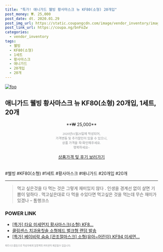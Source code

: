 ```yaml
--- 
title: "특가! 애니가드 웰빙 황사마스크 뉴 KF80(소형) 20개입" 
post_money: ₩. 25,000 
post_date: dt. 2020.01.29 
post_img_url: https://static.coupangcdn.com/image/vendor_inventory/images/2019/01/23/20/5/a17965d4-983b-4014-8b6f-5282e27e8895.jpg 
post_link_url: https://coupa.ng/bnFoZw 
categories: 
  - vendor_inventory 
tags: 
  - 웰빙 
  - KF80(소형) 
  - 1세트 
  - 황사마스크 
  - 애니가드 
  - 20개입 
  - 20개 
--- 
```

[![foo](https://static.coupangcdn.com/image/vendor_inventory/images/2019/01/23/20/5/a17965d4-983b-4014-8b6f-5282e27e8895.jpg)](https://coupa.ng/bnFoZw) 

## 애니가드 웰빙 황사마스크 뉴 KF80(소형) 20개입, 1세트, 20개 
<p style="text-align: center;">**₩ 25,000**</p> 
<p style="text-align: center;"><span style="color: #898c8f; font-family: Georgia,Times,serif; font-size: 0.75em;">2020년01월29일에 작성되어, <br>가격변동 및 추가할인이 있을 수 있으니,<br> 상품 가격을 꼭!확인해주세요.<br>행복하세요~</span> 
</p>	 
<div markdown="0" style="text-align: center;"><a href="https://coupa.ng/bnFoZw" class="btn btn--success">상품가격 및 후기 보러가기</a></div> 
<br><br> 
  #웰빙 #KF80(소형) #1세트 #황사마스크 #애니가드 #20개입 #20개 
<hr> 

> 먹고 싶은것을 다 먹는 것은 그렇게 재미있지 않다 . 인생을 경계선 없이 살면 기쁨이 덜하다 . 먹고싶은대로 다 먹을 수있다면 먹고싶은 것을 먹는데 무슨 재미가 있겠나 – 톰행크스 


### POWER LINK

* <a href="https://blog.naver.com/santokki14/221789642618" target="_blank">[특가] 타요 미세먼지 황사마스크(소형) KF8...</a>
* <a href="https://blog.naver.com/fasyy4321/221776973629" target="_blank">쿨링센스 치과용칫솔 소형헤드 벌크형 랜덤 발송</a>
* <a href="https://blog.naver.com/santokki14/221789054544" target="_blank">[특가] 베이비락 숨숨 [끈조절마스크] 소형(유아~어린이) KF94 미세먼...</a>

<span style="color: #898c8f; font-family: Georgia,Times,serif; font-size: 0.55em;">파트너스활동으로 작성자에게 일정액의 커미션이 제공될수 있습니다.</span> 
